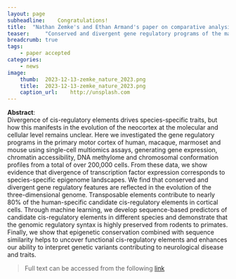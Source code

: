```yaml
---
layout:	page
subheadline:	Congratulations!
title: 	"Nathan Zemke's and Ethan Armand's paper on comparative analysis of gene regulatory programs in mammalian primary motor cortex is published in Nature!"
teaser: 	"Conserved and divergent gene regulatory programs of the mammalian neocortex"
breadcrumb: true	
tags:	
    - paper accepted	
categories:	
    - news	
image:	
    thumb: 	2023-12-13-zemke_nature_2023.png
    title:	2023-12-13-zemke_nature_2023.png
    caption_url: 	http://unsplash.com
---
```

	
<b>Abstract</b>:	
Divergence of cis-regulatory elements drives species-specific traits, but how this manifests in the evolution of the neocortex at the molecular and cellular level remains unclear. Here we investigated the gene regulatory programs in the primary motor cortex of human, macaque, marmoset and mouse using single-cell multiomics assays, generating gene expression, chromatin accessibility, DNA methylome and chromosomal conformation profiles from a total of over 200,000 cells. From these data, we show evidence that divergence of transcription factor expression corresponds to species-specific epigenome landscapes. We find that conserved and divergent gene regulatory features are reflected in the evolution of the three-dimensional genome. Transposable elements contribute to nearly 80% of the human-specific candidate cis-regulatory elements in cortical cells. Through machine learning, we develop sequence-based predictors of candidate cis-regulatory elements in different species and demonstrate that the genomic regulatory syntax is highly preserved from rodents to primates. Finally, we show that epigenetic conservation combined with sequence similarity helps to uncover functional cis-regulatory elements and enhances our ability to interpret genetic variants contributing to neurological disease and traits.
> Full text can be accessed from the following [link](https://www.nature.com/articles/s41586-023-06819-6)
